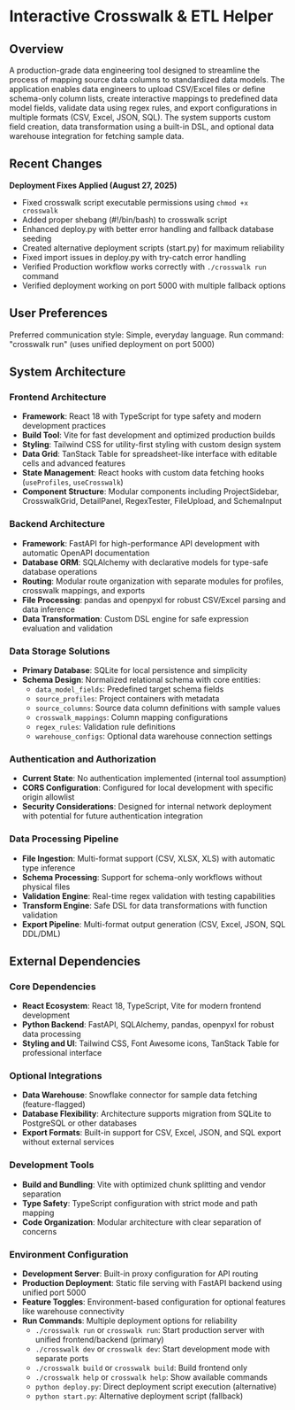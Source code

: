 # Interactive Crosswalk & ETL Helper

## Overview

A production-grade data engineering tool designed to streamline the process of mapping source data columns to standardized data models. The application enables data engineers to upload CSV/Excel files or define schema-only column lists, create interactive mappings to predefined data model fields, validate data using regex rules, and export configurations in multiple formats (CSV, Excel, JSON, SQL). The system supports custom field creation, data transformation using a built-in DSL, and optional data warehouse integration for fetching sample data.

## Recent Changes

**Deployment Fixes Applied (August 27, 2025)**
- Fixed crosswalk script executable permissions using `chmod +x crosswalk`
- Added proper shebang (#!/bin/bash) to crosswalk script  
- Enhanced deploy.py with better error handling and fallback database seeding
- Created alternative deployment scripts (start.py) for maximum reliability
- Fixed import issues in deploy.py with try-catch error handling
- Verified Production workflow works correctly with `./crosswalk run` command
- Verified deployment working on port 5000 with multiple fallback options

## User Preferences

Preferred communication style: Simple, everyday language.
Run command: "crosswalk run" (uses unified deployment on port 5000)

## System Architecture

### Frontend Architecture
- **Framework**: React 18 with TypeScript for type safety and modern development practices
- **Build Tool**: Vite for fast development and optimized production builds
- **Styling**: Tailwind CSS for utility-first styling with custom design system
- **Data Grid**: TanStack Table for spreadsheet-like interface with editable cells and advanced features
- **State Management**: React hooks with custom data fetching hooks (`useProfiles`, `useCrosswalk`)
- **Component Structure**: Modular components including ProjectSidebar, CrosswalkGrid, DetailPanel, RegexTester, FileUpload, and SchemaInput

### Backend Architecture
- **Framework**: FastAPI for high-performance API development with automatic OpenAPI documentation
- **Database ORM**: SQLAlchemy with declarative models for type-safe database operations
- **Routing**: Modular route organization with separate modules for profiles, crosswalk mappings, and exports
- **File Processing**: pandas and openpyxl for robust CSV/Excel parsing and data inference
- **Data Transformation**: Custom DSL engine for safe expression evaluation and validation

### Data Storage Solutions
- **Primary Database**: SQLite for local persistence and simplicity
- **Schema Design**: Normalized relational schema with core entities:
  - `data_model_fields`: Predefined target schema fields
  - `source_profiles`: Project containers with metadata
  - `source_columns`: Source data column definitions with sample values
  - `crosswalk_mappings`: Column mapping configurations
  - `regex_rules`: Validation rule definitions
  - `warehouse_configs`: Optional data warehouse connection settings

### Authentication and Authorization
- **Current State**: No authentication implemented (internal tool assumption)
- **CORS Configuration**: Configured for local development with specific origin allowlist
- **Security Considerations**: Designed for internal network deployment with potential for future authentication integration

### Data Processing Pipeline
- **File Ingestion**: Multi-format support (CSV, XLSX, XLS) with automatic type inference
- **Schema Processing**: Support for schema-only workflows without physical files
- **Validation Engine**: Real-time regex validation with testing capabilities
- **Transform Engine**: Safe DSL for data transformations with function validation
- **Export Pipeline**: Multi-format output generation (CSV, Excel, JSON, SQL DDL/DML)

## External Dependencies

### Core Dependencies
- **React Ecosystem**: React 18, TypeScript, Vite for modern frontend development
- **Python Backend**: FastAPI, SQLAlchemy, pandas, openpyxl for robust data processing
- **Styling and UI**: Tailwind CSS, Font Awesome icons, TanStack Table for professional interface

### Optional Integrations
- **Data Warehouse**: Snowflake connector for sample data fetching (feature-flagged)
- **Database Flexibility**: Architecture supports migration from SQLite to PostgreSQL or other databases
- **Export Formats**: Built-in support for CSV, Excel, JSON, and SQL export without external services

### Development Tools
- **Build and Bundling**: Vite with optimized chunk splitting and vendor separation
- **Type Safety**: TypeScript configuration with strict mode and path mapping
- **Code Organization**: Modular architecture with clear separation of concerns

### Environment Configuration
- **Development Server**: Built-in proxy configuration for API routing
- **Production Deployment**: Static file serving with FastAPI backend using unified port 5000
- **Feature Toggles**: Environment-based configuration for optional features like warehouse connectivity
- **Run Commands**: Multiple deployment options for reliability
  - `./crosswalk run` or `crosswalk run`: Start production server with unified frontend/backend (primary)
  - `./crosswalk dev` or `crosswalk dev`: Start development mode with separate ports
  - `./crosswalk build` or `crosswalk build`: Build frontend only
  - `./crosswalk help` or `crosswalk help`: Show available commands
  - `python deploy.py`: Direct deployment script execution (alternative)
  - `python start.py`: Alternative deployment script (fallback)